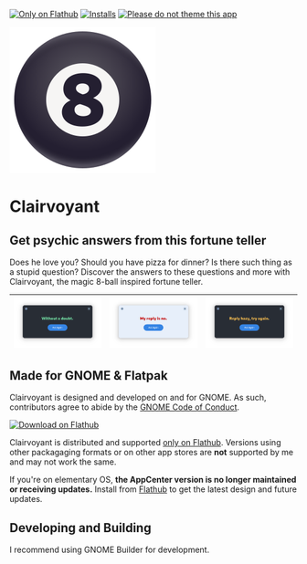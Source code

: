[![Only on Flathub](https://img.shields.io/badge/Only_on_Flathub-white?logo=flathub&logoColor=white&labelColor=black)][Only on Flathub]
[![Installs](https://img.shields.io/flathub/downloads/com.github.cassidyjames.clairvoyant?label=Installs)][Flathub]
[![Please do not theme this app](https://stopthemingmy.app/badge.svg)](https://stopthemingmy.app)

![Icon](data/icons/com.github.cassidyjames.clairvoyant.svg?raw=true)

# Clairvoyant

## Get psychic answers from this fortune teller

Does he love you? Should you have pizza for dinner? Is there such thing as a stupid question? Discover the answers to these questions and more with Clairvoyant, the magic 8-ball inspired fortune teller.

![Screenshot](data/screenshots/yes-dark.png) | ![Screenshot](data/screenshots/no.png) | ![Screenshot](data/screenshots/maybe-dark.png)
-------------------------------------------- | -------------------------------------- | ----------------------------------------------

## Made for GNOME & Flatpak

Clairvoyant is designed and developed on and for GNOME. As such, contributors agree to abide by the [GNOME Code of Conduct](https://wiki.gnome.org/Foundation/CodeOfConduct).

<a href='https://flathub.org/apps/details/com.github.cassidyjames.clairvoyant'><img width='196' alt='Download on Flathub' src='https://flathub.org/api/badge?locale=en'/></a>

Clairvoyant is distributed and supported [only on Flathub]. Versions using other packagaging formats or on other app stores are **not** supported by me and may not work the same.

If you're on elementary OS, **the AppCenter version is no longer maintained or receiving updates.** Install from [Flathub] to get the latest design and future updates.

## Developing and Building

I recommend using GNOME Builder for development.

[Only on Flathub]: https://cassidyjam.es/apps#only-on-flathub
[Flathub]: https://flathub.org/apps/details/com.github.cassidyjames.clairvoyant

